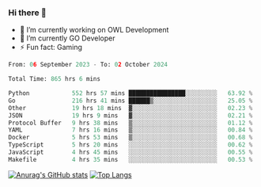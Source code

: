 ### Hi there 👋 

- 🔭 I’m currently working on OWL Development
- 🌱 I’m currently GO Developer
-  ⚡ Fun fact: Gaming
  
  <!--
- 👯 I’m looking to collaborate on ...
- 🤔 I’m looking for help with ...
- 💬 Ask me about ...
- 📫 How to reach me: ...
- 😄 Pronouns: ...
-->

<!--START_SECTION:waka-->

```python
From: 06 September 2023 - To: 02 October 2024

Total Time: 865 hrs 6 mins

Python            552 hrs 57 mins ████████████████░░░░░░░░░   63.92 %
Go                216 hrs 41 mins ██████▒░░░░░░░░░░░░░░░░░░   25.05 %
Other             19 hrs 18 mins  ▓░░░░░░░░░░░░░░░░░░░░░░░░   02.23 %
JSON              19 hrs 9 mins   ▓░░░░░░░░░░░░░░░░░░░░░░░░   02.21 %
Protocol Buffer   9 hrs 38 mins   ▒░░░░░░░░░░░░░░░░░░░░░░░░   01.12 %
YAML              7 hrs 16 mins   ▒░░░░░░░░░░░░░░░░░░░░░░░░   00.84 %
Docker            5 hrs 53 mins   ▒░░░░░░░░░░░░░░░░░░░░░░░░   00.68 %
TypeScript        5 hrs 20 mins   ░░░░░░░░░░░░░░░░░░░░░░░░░   00.62 %
JavaScript        4 hrs 45 mins   ░░░░░░░░░░░░░░░░░░░░░░░░░   00.55 %
Makefile          4 hrs 35 mins   ░░░░░░░░░░░░░░░░░░░░░░░░░   00.53 %
```

<!--END_SECTION:waka-->

[![Anurag's GitHub stats](https://github-readme-stats.vercel.app/api?username=aebalz&show_icons=true&theme=codeSTACKr)](https://github.com/anuraghazra/github-readme-stats)
[![Top Langs](https://github-readme-stats.vercel.app/api/top-langs/?username=aebalz&layout=compact&card_width=350&theme=codeSTACKr)](https://github.com/anuraghazra/github-readme-stats)
<!-- [![Readme Card](https://github-readme-stats.vercel.app/api/pin/?username=aebalz&repo=go-gin-gone&show_owner=true)](https://github.com/anuraghazra/github-readme-stats)-->
